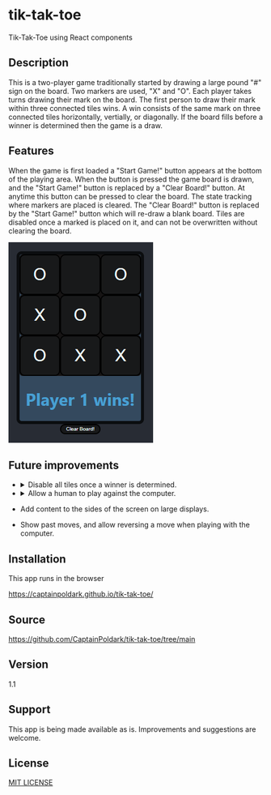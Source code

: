 # tik-tak-toe

Tik-Tak-Toe using React components

## Description

This is a two-player game traditionally started by drawing a large pound "#" sign on the board.
Two markers are used, "X" and "O". Each player takes turns drawing their mark on the board.
The first person to draw their mark within three connected tiles wins. A win consists of
the same mark on three connected tiles horizontally, vertially, or diagonally. If the board
fills before a winner is determined then the game is a draw.

## Features

When the game is first loaded a "Start Game!" button appears at the bottom of the playing area.
When the button is pressed the game board is drawn, and the "Start Game!" button is replaced by
a "Clear Board!" button. At anytime this button can be pressed to clear the board. The state
tracking where markers are placed is cleared. The "Clear Board!" button is replaced by the
"Start Game!" button which will re-draw a blank board. Tiles are disabled once a marked is 
placed on it, and can not be overwritten without clearing the board.

![picture gameboard-screenshot](https://github.com/CaptainPoldark/tik-tak-toe/blob/main/images/game-board.PNG "Gameboard Screenshot")

## Future improvements

* <details> <summary>Disable all tiles once a winner is determined.</summary><p>This may already be done with the mounted React state, but hasn't been implemented.</p></details>

* <details> <summary>Allow a human to play against the computer.</summary><p> This feature may initially call a function that adds a marker to a random null value in game state. The computer won't have any strategy yet.</p></details>

* Add content to the sides of the screen on large displays.

* Show past moves, and allow reversing a move when playing with the computer.

## Installation

This app runs in the browser

https://captainpoldark.github.io/tik-tak-toe/

## Source

https://github.com/CaptainPoldark/tik-tak-toe/tree/main

## Version

1.1

## Support

This app is being made available as is. Improvements and
suggestions are welcome. 

## License

[MIT LICENSE](https://github.com/CaptainPoldark/tik-tak-toe/blob/main/LICENSE "MIT LICENSE")